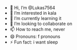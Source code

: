 - 👋 Hi, I’m @Lukas7564
- 👀 I’m interested in kala
- 🌱 I’m currently learning it
- 💞️ I’m looking to collaborate on 
- 📫 How to reach me, never
- 😄 Pronouns: f pronouns
- ⚡ Fun fact: i want sleep

<!---
Lukas7564/Lukas7564 is a ✨ special ✨ repository because its `README.md` (this file) appears on your GitHub profile.
You can click the Preview link to take a look at your changes.
--->
